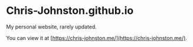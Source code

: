 # Chris-Johnston.github.io
My personal website, rarely updated.

You can view it at [https://chris-johnston.me/](https://chris-johnston.me/).
